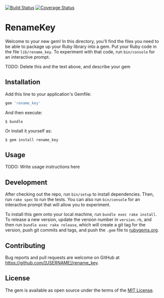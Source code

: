 [![Build Status](https://travis-ci.org/tkhrsn/rename_key.svg?branch=master)](https://travis-ci.org/tkhrsn/rename_key) [![Coverage Status](https://coveralls.io/repos/github/tkhrsn/rename_key/badge.svg?branch=master)](https://coveralls.io/github/tkhrsn/rename_key?branch=master)

# RenameKey

Welcome to your new gem! In this directory, you'll find the files you need to be able to package up your Ruby library into a gem. Put your Ruby code in the file `lib/rename_key`. To experiment with that code, run `bin/console` for an interactive prompt.

TODO: Delete this and the text above, and describe your gem

## Installation

Add this line to your application's Gemfile:

```ruby
gem 'rename_key'
```

And then execute:

    $ bundle

Or install it yourself as:

    $ gem install rename_key

## Usage

TODO: Write usage instructions here

## Development

After checking out the repo, run `bin/setup` to install dependencies. Then, run `rake spec` to run the tests. You can also run `bin/console` for an interactive prompt that will allow you to experiment.

To install this gem onto your local machine, run `bundle exec rake install`. To release a new version, update the version number in `version.rb`, and then run `bundle exec rake release`, which will create a git tag for the version, push git commits and tags, and push the `.gem` file to [rubygems.org](https://rubygems.org).

## Contributing

Bug reports and pull requests are welcome on GitHub at https://github.com/[USERNAME]/rename_key.


## License

The gem is available as open source under the terms of the [MIT License](http://opensource.org/licenses/MIT).
